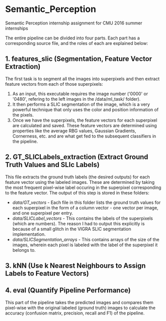 # Semantic_Perception
Semantic Perception internship assignment for CMU 2016 summer internships





The entire pipeline can be divided into four parts. Each part has a corresponding source file, and the roles of each are explained below:


## 1. features_slic (Segmentation, Feature Vector Extraction)
The first task is to segment all the images into superpixels and then extract feature vectors from each of those superpixels:

1. As an input, this executable requires the image number ('0000' or '0480', refering to the left images in the /data/ml_task/ folder).
2. It then performs a SLIC segmentation of the image, which is a very powerful technique that only uses the color and position information of the pixels.
3. Once we have the superpixels, the feature vectors for each superpixel are calculated and saved. These feature vectors are determined using properties like the average RBG values, Gaussian Gradients, Cornerness, etc. and are what get fed to the subsequent classifiers in the pipeline.


## 2. GT_SLICLabels_extraction (Extract Ground Truth Values and SLIc Labels)
This file extracts the ground truth labels (the desired outputs) for each feature vector using the labeled images. These are determined by taking the most frequent pixel-wise label occuring in the superpixel corresponding to the feature vector. The output of this step is stored in these folders:

  - *data/GT_vectors* - Each file in this folder lists the ground truth values for each superpixel in the form of a column vector - one vector per image, and one superpixel per entry.
  - *data/SLICLabel_vectors* - This contains the labels of the superpixels (which are numbers). The reason I had to output this explicitly is because of a small glitch in the VIGRA SLIC segmentation implementation.
  - *data/SLICSegmentation_arrays* - This contains arrays of the size of the images, wherein each pixel is labeled with the label of the superpixel it belongs to.


## 3. kNN (Use k Nearest Neighbours to Assign Labels to Feature Vectors)


## 4. eval (Quantify Pipeline Performance)
This part of the pipeline takes the predicted images and compares them pixel-wise with the original labeled (ground truth) images to calculate the accuracy (confusion matrix, precision, recall and F1) of the pipeline.
